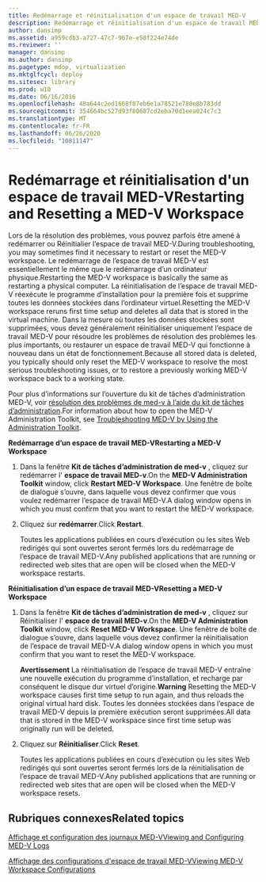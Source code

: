 ```yaml
---
title: Redémarrage et réinitialisation d'un espace de travail MED-V
description: Redémarrage et réinitialisation d'un espace de travail MED-V
author: dansimp
ms.assetid: a959cdb3-a727-47c7-967e-e58f224e74de
ms.reviewer: ''
manager: dansimp
ms.author: dansimp
ms.pagetype: mdop, virtualization
ms.mktglfcycl: deploy
ms.sitesec: library
ms.prod: w10
ms.date: 06/16/2016
ms.openlocfilehash: 48a644c2ed1668f87eb6e1a78521e780e8b783dd
ms.sourcegitcommit: 354664bc527d93f80687cd2eba70d1eea024c7c3
ms.translationtype: MT
ms.contentlocale: fr-FR
ms.lasthandoff: 06/26/2020
ms.locfileid: "10811147"
---
```

# <span data-ttu-id="138fc-103">Redémarrage et réinitialisation d'un espace de travail MED-V</span><span class="sxs-lookup"><span data-stu-id="138fc-103">Restarting and Resetting a MED-V Workspace</span></span>


<span data-ttu-id="138fc-104">Lors de la résolution des problèmes, vous pouvez parfois être amené à redémarrer ou Réinitialier l’espace de travail MED-V.</span><span class="sxs-lookup"><span data-stu-id="138fc-104">During troubleshooting, you may sometimes find it necessary to restart or reset the MED-V workspace.</span></span> <span data-ttu-id="138fc-105">Le redémarrage de l’espace de travail MED-V est essentiellement le même que le redémarrage d’un ordinateur physique.</span><span class="sxs-lookup"><span data-stu-id="138fc-105">Restarting the MED-V workspace is basically the same as restarting a physical computer.</span></span> <span data-ttu-id="138fc-106">La réinitialisation de l’espace de travail MED-V réexécute le programme d’installation pour la première fois et supprime toutes les données stockées dans l’ordinateur virtuel.</span><span class="sxs-lookup"><span data-stu-id="138fc-106">Resetting the MED-V workspace reruns first time setup and deletes all data that is stored in the virtual machine.</span></span> <span data-ttu-id="138fc-107">Dans la mesure où toutes les données stockées sont supprimées, vous devez généralement réinitialiser uniquement l’espace de travail MED-V pour résoudre les problèmes de résolution des problèmes les plus importants, ou restaurer un espace de travail MED-V qui fonctionne à nouveau dans un état de fonctionnement.</span><span class="sxs-lookup"><span data-stu-id="138fc-107">Because all stored data is deleted, you typically should only reset the MED-V workspace to resolve the most serious troubleshooting issues, or to restore a previously working MED-V workspace back to a working state.</span></span>

<span data-ttu-id="138fc-108">Pour plus d’informations sur l’ouverture du kit de tâches d’administration MED-V, voir [résolution des problèmes de med-v à l’aide du kit de tâches d’administration](troubleshooting-med-v-by-using-the-administration-toolkit.md).</span><span class="sxs-lookup"><span data-stu-id="138fc-108">For information about how to open the MED-V Administration Toolkit, see [Troubleshooting MED-V by Using the Administration Toolkit](troubleshooting-med-v-by-using-the-administration-toolkit.md).</span></span>

**<span data-ttu-id="138fc-109">Redémarrage d’un espace de travail MED-V</span><span class="sxs-lookup"><span data-stu-id="138fc-109">Restarting a MED-V Workspace</span></span>**

1.  <span data-ttu-id="138fc-110">Dans la fenêtre **Kit de tâches d’administration de med-v** , cliquez sur redémarrer l' **espace de travail MED-v**.</span><span class="sxs-lookup"><span data-stu-id="138fc-110">On the **MED-V Administration Toolkit** window, click **Restart MED-V Workspace**.</span></span> <span data-ttu-id="138fc-111">Une fenêtre de boîte de dialogue s’ouvre, dans laquelle vous devez confirmer que vous voulez redémarrer l’espace de travail MED-V.</span><span class="sxs-lookup"><span data-stu-id="138fc-111">A dialog window opens in which you must confirm that you want to restart the MED-V workspace.</span></span>

2.  <span data-ttu-id="138fc-112">Cliquez sur **redémarrer**.</span><span class="sxs-lookup"><span data-stu-id="138fc-112">Click **Restart**.</span></span>

    <span data-ttu-id="138fc-113">Toutes les applications publiées en cours d’exécution ou les sites Web redirigés qui sont ouvertes seront fermés lors du redémarrage de l’espace de travail MED-V.</span><span class="sxs-lookup"><span data-stu-id="138fc-113">Any published applications that are running or redirected web sites that are open will be closed when the MED-V workspace restarts.</span></span>

**<span data-ttu-id="138fc-114">Réinitialisation d’un espace de travail MED-V</span><span class="sxs-lookup"><span data-stu-id="138fc-114">Resetting a MED-V Workspace</span></span>**

1.  <span data-ttu-id="138fc-115">Dans la fenêtre **Kit de tâches d’administration de med-v** , cliquez sur Réinitialiser l' **espace de travail MED-v**.</span><span class="sxs-lookup"><span data-stu-id="138fc-115">On the **MED-V Administration Toolkit** window, click **Reset MED-V Workspace**.</span></span> <span data-ttu-id="138fc-116">Une fenêtre de boîte de dialogue s’ouvre, dans laquelle vous devez confirmer la réinitialisation de l’espace de travail MED-V.</span><span class="sxs-lookup"><span data-stu-id="138fc-116">A dialog window opens in which you must confirm that you want to reset the MED-V workspace.</span></span>

    <span data-ttu-id="138fc-117">**Avertissement**  La réinitialisation de l’espace de travail MED-V entraîne une nouvelle exécution du programme d’installation, et recharge par conséquent le disque dur virtuel d’origine.</span><span class="sxs-lookup"><span data-stu-id="138fc-117">**Warning** Resetting the MED-V workspace causes first time setup to run again, and thus reloads the original virtual hard disk.</span></span> <span data-ttu-id="138fc-118">Toutes les données stockées dans l’espace de travail MED-V depuis la première exécution seront supprimées.</span><span class="sxs-lookup"><span data-stu-id="138fc-118">All data that is stored in the MED-V workspace since first time setup was originally run will be deleted.</span></span>

     

2.  <span data-ttu-id="138fc-119">Cliquez sur **Réinitialiser**.</span><span class="sxs-lookup"><span data-stu-id="138fc-119">Click **Reset**.</span></span>

    <span data-ttu-id="138fc-120">Toutes les applications publiées en cours d’exécution ou les sites Web redirigés qui sont ouvertes seront fermés lors de la réinitialisation de l’espace de travail MED-V.</span><span class="sxs-lookup"><span data-stu-id="138fc-120">Any published applications that are running or redirected web sites that are open will be closed when the MED-V workspace resets.</span></span>

## <span data-ttu-id="138fc-121">Rubriques connexes</span><span class="sxs-lookup"><span data-stu-id="138fc-121">Related topics</span></span>


[<span data-ttu-id="138fc-122">Affichage et configuration des journaux MED-V</span><span class="sxs-lookup"><span data-stu-id="138fc-122">Viewing and Configuring MED-V Logs</span></span>](viewing-and-configuring-med-v-logs.md)

[<span data-ttu-id="138fc-123">Affichage des configurations d'espace de travail MED-V</span><span class="sxs-lookup"><span data-stu-id="138fc-123">Viewing MED-V Workspace Configurations</span></span>](viewing-med-v-workspace-configurations.md)

 

 





